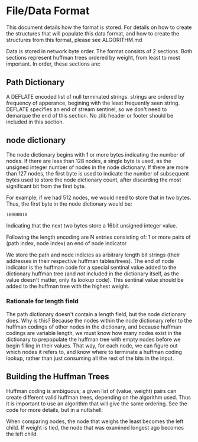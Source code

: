 File/Data Format
================

This document details how the format is stored. For details on how to create
the structures that will populate this data format, and how to create the
structures from this format, please see ALGORITHM.md

Data is stored in network byte order.  The format consists of 2 sections. Both
sections represent huffman trees ordered by weight, from least to most
important. In order, these sections are:

Path Dictionary
---------------

A DEFLATE encoded list of null terminated strings. strings are ordered by
frequency of apperance, begining with the least frequently seen string. DEFLATE
specifies an end of stream sentinel, so we don't need to demarque the end of
this section. No zlib header or footer should be included in this section.

node dictionary
---------------

The node dictionary begins with 1 or more bytes indicating the number of nodes. If there are less than 128 nodes, a single byte is used, as the unsigned integer number of nodes in the node dictionary. If there are more than 127 nodes, the first byte is used to indicate the number of subsequent bytes used to store the node dictionary count, after discarding the most significant bit from the first byte.

For example, if we had 512 nodes, we would need to store that in two bytes. Thus, the first byte in the node dictionary would be:

    10000010

Indicating that the next two bytes store a 16bit unsigned integer value.

Following the length encoding are N entries consisting of:
  1 or more pairs of (path index, node index)
  an end of node indicator

We store the path and node indicies as arbitrary length bit strings
(their addresses in their respective huffman tables/trees). The end of
node indicator is the huffman code for a special sentinal value added
to the dictionary huffman tree (and _not_ included in the dictionary
itself, as the value doesn't matter, only its lookup code). This sentinal
value should be added to the huffman tree with the highest weight.

### Rationale for length field

The path dictionary doesn't contain a length field, but the node dictionary
does. Why is this? Because the nodes within the node dictionary refer to the
huffman codings of other nodes in the dictionary, and because huffman codings
are variable length, we must know how many nodes exist in the dictionary to
prepopulate the huffman tree with empty nodes before we begin filling in their
values. That way, for each node, we can figure out which nodes it refers to,
and know where to terminate a huffman coding lookup, rather than just
consuming all the rest of the bits in the input.

Building the Huffman Trees
--------------------------

Huffman coding is ambiguous; a given list of (value, weight) pairs can create
different valid huffman trees, depending on the algorithm used. Thus it is
important to use an algorithm that will give the same ordering. See the code
for more details, but in a nuttshell:

When comparing nodes, the node that weighs the least becomes the left child. If
weight is tied, the node that was examined longest ago becomes the left child.
